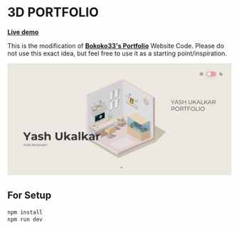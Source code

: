 # 3D PORTFOLIO

**[Live demo](https://yashukalkar-portfolio.vercel.app)**

This is the modification of **[Bokoko33's Portfolio](https://bokoko33.me/)** Website Code. Please do not use this exact idea,
but feel free to use it as a starting point/inspiration.

![Home page screenshot](public/social/screenshot.png?raw=true "Home page screenshot")

## For Setup

```
npm install
npm run dev
```
